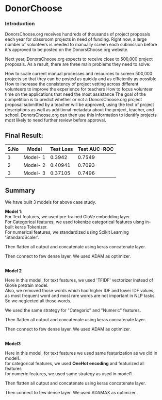 # DonorChoose

### Introduction
DonorsChoose.org receives hundreds of thousands of project proposals each year for classroom projects in need of funding. Right now, a large number of volunteers is needed to manually screen each submission before it's approved to be posted on the DonorsChoose.org website.

Next year, DonorsChoose.org expects to receive close to 500,000 project proposals. As a result, there are three main problems they need to solve:

How to scale current manual processes and resources to screen 500,000 projects so that they can be posted as quickly and as efficiently as possible
How to increase the consistency of project vetting across different volunteers to improve the experience for teachers
How to focus volunteer time on the applications that need the most assistance
The goal of the competition is to predict whether or not a DonorsChoose.org project proposal submitted by a teacher will be approved, using the text of project descriptions as well as additional metadata about the project, teacher, and school. DonorsChoose.org can then use this information to identify projects most likely to need further review before approval.




## Final Result:


| S.No |  Model   | Test Loss | Test AUC-ROC |
|----- | -------- | --------- | ------------ |
|  1   | Model- 1 |   0.3942  |    0.7549    |
|  2   | Model- 2 |  0.40941  |    0.7093    |
|  3   | Model- 3 |  0.37105  |    0.7496    |



## Summary

We have built 3 models for above case study.

**Model 1**: 
<br>
For Text features, we used pre-trained GloVe embedding layer.<br>
For Categorical features, we used tokenize categorical features uisng in-built keras Tokenizer.<br>
For numerical features, we standardized using Scikit Learning 'StandardScaler'.

Then flatten all output and concatenate using keras concatenate layer.

Then connect to few dense layer. We used ADAM as optimizer.
<br>
<br>

**Model 2**

Here in this model, for text features, we used 'TFIDF' vectorizer instead of GloVe pretrain model.<br>
Also, we removed those words which had higher IDF and lower IDF values, as most frequent word and most rare words are not important in NLP tasks. So we neglected all those words.

We used the same strategy for "Categoric" and "Numeric" features.

Then flatten all output and concatenate using keras concatenate layer.

Then connect to few dense layer. We used ADAM as optimizer.
<br>
<br>

**Model3**

Here in this model, for text features we used same featurization as we did in model1.
<br>
for categorical features, we used **OneHot encoding** and featurized all features<br>
for numeric features, we used same strategy as used in model1.

Then flatten all output and concatenate using keras concatenate layer.

Then connect to few dense layer. We used ADAMAX as optimizer.
